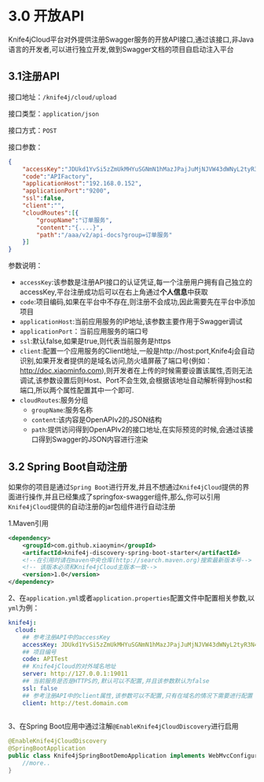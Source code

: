 # 3.0 开放API


Knife4jCloud平台对外提供注册Swagger服务的开放API接口,通过该接口,非Java语言的开发者,可以进行独立开发,做到Swagger文档的项目自启动注入平台

## 3.1注册API

接口地址：`/knife4j/cloud/upload`

接口类型：`application/json`

接口方式：`POST`

接口参数：

```json
{
    "accessKey":"JDUkd1YvSi5zZmUkMHYuSGNmN1hMazJPajJuMjNJVW43dWNyL2tyR3N4bzJaa1A2ZC5mSUlwNA",
    "code":"APIFactory",
    "applicationHost":"192.168.0.152",
    "applicationPort":"9200",
    "ssl":false,
    "client":"",
    "cloudRoutes":[{
        "groupName":"订单服务",
        "content":"{....}",
        "path":"/aaa/v2/api-docs?group=订单服务"
    }]
}
```

参数说明：

- `accessKey`:该参数是注册API接口的认证凭证,每一个注册用户拥有自己独立的accessKey,平台注册成功后可以在右上角通过**个人信息**中获取
- `code`:项目编码,如果在平台中不存在,则注册不会成功,因此需要先在平台中添加项目
- `applicationHost`:当前应用服务的IP地址,该参数主要作用于Swagger调试
- `applicationPort`：当前应用服务的端口号
- `ssl`:默认false,如果是true,则代表当前服务是https
- `client`:配置一个应用服务的Client地址,一般是http://host:port,Knife4j会自动识别,如果开发者提供的是域名访问,防火墙屏蔽了端口号(例如：http://doc.xiaominfo.com),则开发者在上传的时候需要设置该属性,否则无法调试,该参数设置后则Host、Port不会生效,会根据该地址自动解析得到host和端口,所以两个属性配置其中一个即可.
- `cloudRoutes`:服务分组
  - `groupName`:服务名称
  - `content`:该内容是OpenAPIv2的JSON结构
  - `path`:提供访问得到OpenAPIv2的接口地址,在实际预览的时候,会通过该接口得到Swagger的JSON内容进行渲染

## 3.2 Spring Boot自动注册

如果你的项目是通过`Spring Boot`进行开发,并且不想通过`Knife4jCloud`提供的界面进行操作,并且已经集成了springfox-swagger组件,那么,你可以引用`Knife4jCloud`提供的自动注册的jar包组件进行自动注册

1.Maven引用

```xml
<dependency>
    <groupId>com.github.xiaoymin</groupId>
    <artifactId>knife4j-discovery-spring-boot-starter</artifactId>
    <!--在引用时请在maven中央仓库(http://search.maven.org)搜索最新版本号-->
    <!-- 该版本必须和Knife4jCloud主版本一致-->
    <version>1.0</version>
</dependency>
```

2、在`application.yml`或者`application.properties`配置文件中配置相关参数,以`yml`为例：

```yml
knife4j:
  cloud:
    ## 参考注册API中的accessKey
    accessKey: JDUkd1YvSi5zZmUkMHYuSGNmN1hMazJPajJuMjNJVW43dWNyL2tyR3N4bzJaa1A2ZC5mSUlwNA
    ## 项目编号
    code: APITest
    ## Knife4jCloud的对外域名地址
    server: http://127.0.0.1:19011
    ## 当前服务是否是HTTPS的,默认可以不配置,并且该参数默认为false
    ssl: false
    ## 参考注册API中的client属性,该参数可以不配置,只有在域名的情况下需要进行配置
    client: http://test.domain.com
    
```

3、在Spring Boot应用中通过注解`@EnableKnife4jCloudDiscovery`进行启用

```java
@EnableKnife4jCloudDiscovery
@SpringBootApplication
public class Knife4jSpringBootDemoApplication implements WebMvcConfigurer{
    //more..
}
```

 
 
 